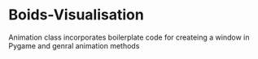# Boids-Visualisation


Animation class incorporates boilerplate code for createing a window in Pygame and genral animation methods

